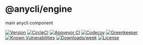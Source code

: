 @anycli/engine
=============

main anycli component

[![Version](https://img.shields.io/npm/v/@anycli/engine.svg)](https://npmjs.org/package/@anycli/engine)
[![CircleCI](https://circleci.com/gh/anycli/engine/tree/master.svg?style=svg)](https://circleci.com/gh/anycli/engine/tree/master)
[![Appveyor CI](https://ci.appveyor.com/api/projects/status/github/anycli/engine?branch=master&svg=true)](https://ci.appveyor.com/project/heroku/engine/branch/master)
[![Codecov](https://codecov.io/gh/anycli/engine/branch/master/graph/badge.svg)](https://codecov.io/gh/anycli/engine)
[![Greenkeeper](https://badges.greenkeeper.io/anycli/engine.svg)](https://greenkeeper.io/)
[![Known Vulnerabilities](https://snyk.io/test/npm/@anycli/engine/badge.svg)](https://snyk.io/test/npm/@anycli/engine)
[![Downloads/week](https://img.shields.io/npm/dw/@anycli/engine.svg)](https://npmjs.org/package/@anycli/engine)
[![License](https://img.shields.io/npm/l/@anycli/engine.svg)](https://github.com/anycli/engine/blob/master/package.json)
